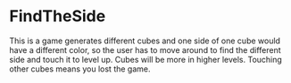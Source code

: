 # FindTheSide
This is a game generates different cubes and one side of one cube would have a different color, 
so the user has to move around to find the different side and touch it to level up. 
Cubes will be more in higher levels. 
Touching other cubes means you lost the game.
